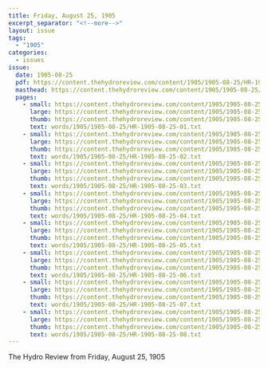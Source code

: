 ```yaml
---
title: Friday, August 25, 1905
excerpt_separator: "<!--more-->"
layout: issue
tags:
  - "1905"
categories:
  - issues
issue:
  date: 1905-08-25
  pdf: https://content.thehydroreview.com/content/1905/1905-08-25/HR-1905-08-25.pdf
  masthead: https://content.thehydroreview.com/content/1905/1905-08-25/masthead/HR-1905-08-25.jpg
  pages:
    - small: https://content.thehydroreview.com/content/1905/1905-08-25/small/HR-1905-08-25-01.jpg
      large: https://content.thehydroreview.com/content/1905/1905-08-25/large/HR-1905-08-25-01.jpg
      thumb: https://content.thehydroreview.com/content/1905/1905-08-25/thumbnails/HR-1905-08-25-01.jpg
      text: words/1905/1905-08-25/HR-1905-08-25-01.txt
    - small: https://content.thehydroreview.com/content/1905/1905-08-25/small/HR-1905-08-25-02.jpg
      large: https://content.thehydroreview.com/content/1905/1905-08-25/large/HR-1905-08-25-02.jpg
      thumb: https://content.thehydroreview.com/content/1905/1905-08-25/thumbnails/HR-1905-08-25-02.jpg
      text: words/1905/1905-08-25/HR-1905-08-25-02.txt
    - small: https://content.thehydroreview.com/content/1905/1905-08-25/small/HR-1905-08-25-03.jpg
      large: https://content.thehydroreview.com/content/1905/1905-08-25/large/HR-1905-08-25-03.jpg
      thumb: https://content.thehydroreview.com/content/1905/1905-08-25/thumbnails/HR-1905-08-25-03.jpg
      text: words/1905/1905-08-25/HR-1905-08-25-03.txt
    - small: https://content.thehydroreview.com/content/1905/1905-08-25/small/HR-1905-08-25-04.jpg
      large: https://content.thehydroreview.com/content/1905/1905-08-25/large/HR-1905-08-25-04.jpg
      thumb: https://content.thehydroreview.com/content/1905/1905-08-25/thumbnails/HR-1905-08-25-04.jpg
      text: words/1905/1905-08-25/HR-1905-08-25-04.txt
    - small: https://content.thehydroreview.com/content/1905/1905-08-25/small/HR-1905-08-25-05.jpg
      large: https://content.thehydroreview.com/content/1905/1905-08-25/large/HR-1905-08-25-05.jpg
      thumb: https://content.thehydroreview.com/content/1905/1905-08-25/thumbnails/HR-1905-08-25-05.jpg
      text: words/1905/1905-08-25/HR-1905-08-25-05.txt
    - small: https://content.thehydroreview.com/content/1905/1905-08-25/small/HR-1905-08-25-06.jpg
      large: https://content.thehydroreview.com/content/1905/1905-08-25/large/HR-1905-08-25-06.jpg
      thumb: https://content.thehydroreview.com/content/1905/1905-08-25/thumbnails/HR-1905-08-25-06.jpg
      text: words/1905/1905-08-25/HR-1905-08-25-06.txt
    - small: https://content.thehydroreview.com/content/1905/1905-08-25/small/HR-1905-08-25-07.jpg
      large: https://content.thehydroreview.com/content/1905/1905-08-25/large/HR-1905-08-25-07.jpg
      thumb: https://content.thehydroreview.com/content/1905/1905-08-25/thumbnails/HR-1905-08-25-07.jpg
      text: words/1905/1905-08-25/HR-1905-08-25-07.txt
    - small: https://content.thehydroreview.com/content/1905/1905-08-25/small/HR-1905-08-25-08.jpg
      large: https://content.thehydroreview.com/content/1905/1905-08-25/large/HR-1905-08-25-08.jpg
      thumb: https://content.thehydroreview.com/content/1905/1905-08-25/thumbnails/HR-1905-08-25-08.jpg
      text: words/1905/1905-08-25/HR-1905-08-25-08.txt
---
```


The Hydro Review from Friday, August 25, 1905

<!--more-->

